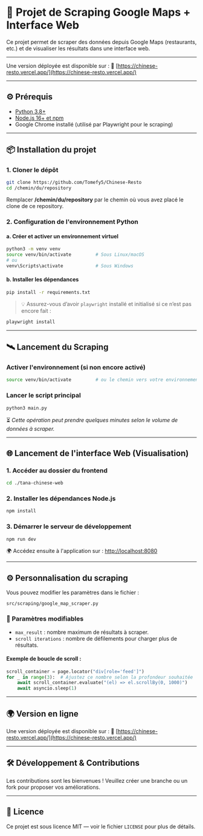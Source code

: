 


# 🍜 Projet de Scraping Google Maps + Interface Web

Ce projet permet de scraper des données depuis Google Maps (restaurants, etc.) et de visualiser les résultats dans une interface web.

---

Une version déployée est disponible sur :
🔗 [https://chinese-resto.vercel.app/](https://chinese-resto.vercel.app/)

---

## ⚙️ Prérequis

- [Python 3.8+](https://www.python.org/downloads/)
- [Node.js 16+ et npm](https://nodejs.org/)
- Google Chrome installé (utilisé par Playwright pour le scraping)

---

## 📦 Installation du projet

### 1. Cloner le dépôt

```bash
git clone https://github.com/Tomefy5/Chinese-Resto
cd /chemin/du/repository
```

Remplacer **/chemin/du/repository** par le chemin où vous avez placé le clone de ce repository.

### 2. Configuration de l'environnement Python

#### a. Créer et activer un environnement virtuel

```bash
python3 -m venv venv
source venv/bin/activate         # Sous Linux/macOS
# ou
venv\Scripts\activate            # Sous Windows
```

#### b. Installer les dépendances

```bash
pip install -r requirements.txt
```

> 💡 Assurez-vous d’avoir `playwright` installé et initialisé si ce n’est pas encore fait :

```bash
playwright install
```

---

## 🛰️ Lancement du Scraping

### Activer l'environnement (si non encore activé)

```bash
source venv/bin/activate         # ou le chemin vers votre environnement
```

### Lancer le script principal

```bash
python3 main.py
```

⏳ *Cette opération peut prendre quelques minutes selon le volume de données à scraper.*

---

## 🌐 Lancement de l'interface Web (Visualisation)

### 1. Accéder au dossier du frontend

```bash
cd ./tana-chinese-web
```

### 2. Installer les dépendances Node.js

```bash
npm install
```

### 3. Démarrer le serveur de développement

```bash
npm run dev
```

🌍 Accédez ensuite à l'application sur : [http://localhost:8080](http://localhost:8080)

---

## ⚙️ Personnalisation du scraping

Vous pouvez modifier les paramètres dans le fichier :

```
src/scraping/google_map_scraper.py
```

### 🔧 Paramètres modifiables

* `max_result` : nombre maximum de résultats à scraper.
* `scroll iterations` : nombre de défilements pour charger plus de résultats.

#### Exemple de boucle de scroll :

```python
scroll_container = page.locator("div[role='feed']")
for _ in range(3):  # Ajustez ce nombre selon la profondeur souhaitée
    await scroll_container.evaluate("(el) => el.scrollBy(0, 1000)")
    await asyncio.sleep(1)
```

---

## 🌍 Version en ligne

Une version déployée est disponible sur :
🔗 [https://chinese-resto.vercel.app/](https://chinese-resto.vercel.app/)

---

## 🛠️ Développement & Contributions

Les contributions sont les bienvenues !
Veuillez créer une branche ou un fork pour proposer vos améliorations.

---

## 📝 Licence

Ce projet est sous licence MIT — voir le fichier `LICENSE` pour plus de détails.

```
